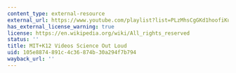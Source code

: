 ```yaml
---
content_type: external-resource
external_url: https://www.youtube.com/playlist?list=PLzMhsCgGKd1hoofiKuifwy6qRXZs7NG6a
has_external_license_warning: true
license: https://en.wikipedia.org/wiki/All_rights_reserved
status: ''
title: MIT+K12 Videos Science Out Loud
uid: 105e8874-891c-4c36-874b-30a294f7b794
wayback_url: ''
---
```


